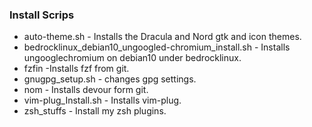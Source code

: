 ### Install Scrips 
+ auto-theme.sh - Installs the Dracula and Nord gtk and icon themes.
+ bedrocklinux_debian10_ungoogled-chromium_install.sh - Installs ungooglechromium on debian10 under bedrocklinux.
+ fzfin -Installs fzf from git.
+ gnugpg_setup.sh - changes gpg settings.
+ nom - Installs devour form git.
+ vim-plug_Install.sh - Installs vim-plug.
+ zsh_stuffs - Install my zsh plugins.
